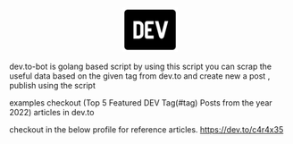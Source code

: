 <div align="center">
<img src="external/logo.png" alt="dev.to">
</div>

dev.to-bot is golang based script by using this script you can scrap the useful data based on the given tag from dev.to and create new a post
, publish using the script

examples checkout (Top 5 Featured DEV Tag(#tag) Posts from the year 2022) articles in dev.to

checkout in the below profile for reference articles.
https://dev.to/c4r4x35


